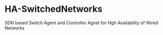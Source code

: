 # HA-SwitchedNetworks
SDN based Switch Agent and Controller Agnet for Hgh Availability of Wired Networks
